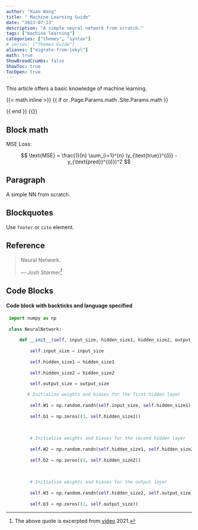 ```yaml
---
author: "Xuan Wang"
title: " Machine Learning Guide"
date: "2023-07-13"
description: "A simple neural network from scratch."
tags: ["machine learning"]
categories: ["themes", "syntax"]
# series: ["Themes Guide"]
aliases: ["migrate-from-jekyl"]
math: true
ShowBreadCrumbs: false
ShowToc: true
TocOpen: true
---
```


This article offers a basic knowledge of machine learning.

{{< math.inline >}}
{{ if or .Page.Params.math .Site.Params.math }}

<!-- KaTeX -->
<link rel="stylesheet" href="https://cdn.jsdelivr.net/npm/katex@0.11.1/dist/katex.min.css" integrity="sha384-zB1R0rpPzHqg7Kpt0Aljp8JPLqbXI3bhnPWROx27a9N0Ll6ZP/+DiW/UqRcLbRjq" crossorigin="anonymous">
<script defer src="https://cdn.jsdelivr.net/npm/katex@0.11.1/dist/katex.min.js" integrity="sha384-y23I5Q6l+B6vatafAwxRu/0oK/79VlbSz7Q9aiSZUvyWYIYsd+qj+o24G5ZU2zJz" crossorigin="anonymous"></script>
<script defer src="https://cdn.jsdelivr.net/npm/katex@0.11.1/dist/contrib/auto-render.min.js" integrity="sha384-kWPLUVMOks5AQFrykwIup5lo0m3iMkkHrD0uJ4H5cjeGihAutqP0yW0J6dpFiVkI" crossorigin="anonymous" onload="renderMathInElement(document.body);"></script>
{{ end }}
{{</ math.inline >}}

<!--more-->


## Block math

MSE Loss: 

$$
\text{MSE} = \frac{1}{n} \sum_{i=1}^{n} (y_{\text{true}}^{(i)} - y_{\text{pred}}^{(i)})^2
$$

## Paragraph

A simple NN from scratch.

## Blockquotes

Use `footer` or `cite` element.

## Reference
> Neural Network.
>
> — <cite>Josh Starmer[^1]</cite>

[^1]: The above quote is excerpted from [video](https://www.bilibili.com/video/BV1Au411m7bM) 2021.

<!-- ## Tables

Tables aren't part of the core Markdown spec, but Hugo supports them out-of-the-box.

| Name  | Age |
| ----- | --- |
| Bob   | 27  |
| Alice | 23  |

#### Inline Markdown within tables

| Italics   | Bold     | Code   |
| --------- | -------- | ------ |
| _italics_ | **bold** | `code` | -->

## Code Blocks

#### Code block with backticks and language specified

```python {linenos=true}
 import numpy as np                                                                                      
                                                                                                                                                                                                                   
 class NeuralNetwork:                                                                                    
                                                                                                         
     def __init__(self, input_size, hidden_size1, hidden_size2, output_size):                            
                                                                                                         
         self.input_size = input_size                                                                    
                                                                                                         
         self.hidden_size1 = hidden_size1                                                                
                                                                                                         
         self.hidden_size2 = hidden_size2                                                                
                                                                                                         
         self.output_size = output_size     

        # Initialize weights and biases for the first hidden layer                                      
                                                                                                         
         self.W1 = np.random.randn(self.input_size, self.hidden_size1)                                   
                                                                                                         
         self.b1 = np.zeros((1, self.hidden_size1))                                                      
                                                                                                         
                                                                                                         
                                                                                                         
         # Initialize weights and biases for the second hidden layer                                     
                                                                                                         
         self.W2 = np.random.randn(self.hidden_size1, self.hidden_size2)                                 
                                                                                                         
         self.b2 = np.zeros((1, self.hidden_size2))                                                      
                                                                                                         
                                                                                                         
                                                                                                         
         # Initialize weights and biases for the output layer                                            
                                                                                                         
         self.W3 = np.random.randn(self.hidden_size2, self.output_size)                                  
                                                                                                         
         self.b3 = np.zeros((1, self.output_size))  
```

<!-- #### Code block with Hugo's internal highlight shortcode

{{< highlight html >}}

<!doctype html>
<html lang="en">
<head>
  <meta charset="utf-8">
  <title>Example HTML5 Document</title>
</head>
<body>
  <p>Test</p>
</body>
</html>
{{< /highlight >}} -->

<!-- #### Gist

{{< gist spf13 7896402 >}} -->

<!-- ## List Types

#### Ordered List

1. First item
2. Second item
3. Third item

#### Unordered List

-   List item
-   Another item
-   And another item

#### Nested list

-   Fruit
    -   Apple
    -   Orange
    -   Banana
-   Dairy
    -   Milk
    -   Cheese

## Other Elements — abbr, sub, sup, kbd, mark

<abbr title="Graphics Interchange Format">GIF</abbr> is a bitmap image format.

H<sub>2</sub>O

X<sup>n</sup> + Y<sup>n</sup> = Z<sup>n</sup>

Press <kbd><kbd>CTRL</kbd>+<kbd>ALT</kbd>+<kbd>Delete</kbd></kbd> to end the session.

Most <mark>salamanders</mark> are nocturnal, and hunt for insects, worms, and other small creatures. -->
